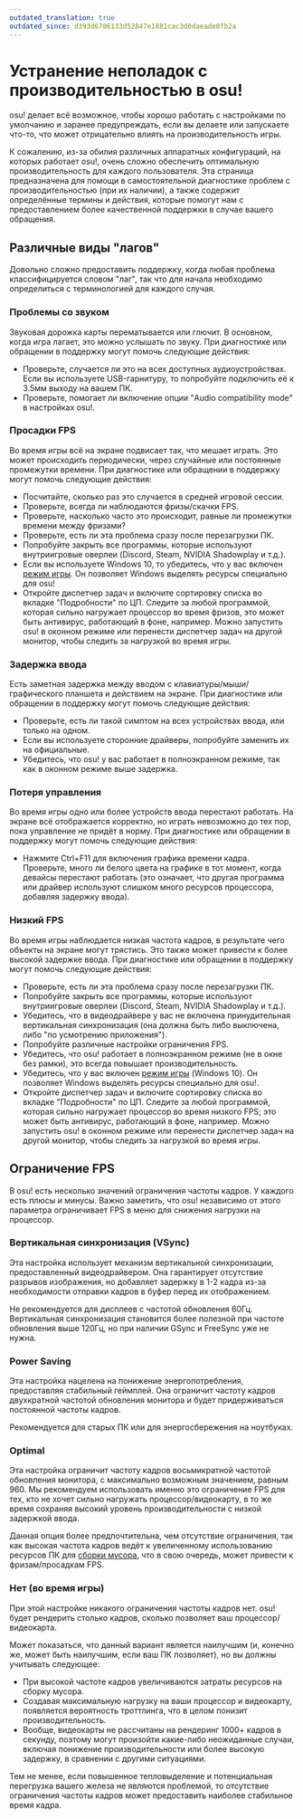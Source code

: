 ```yaml
---
outdated_translation: true
outdated_since: d393d6706133d52847e1881cac3d6daeade8fb2a
---
```


# Устранение неполадок с производительностью в osu!

osu! делает всё возможное, чтобы хорошо работать с настройками по умолчанию и заранее предупреждать, если вы делаете или запускаете что-то, что может отрицательно влиять на производительность игры.

К сожалению, из-за обилия различных аппаратных конфигураций, на которых работает osu!, очень сложно обеспечить оптимальную производительность для каждого пользователя. Эта страница предназначена для помощи в самостоятельной диагностике проблем с производительностью (при их наличии), а также содержит определённые термины и действия, которые помогут нам с предоставлением более качественной поддержки в случае вашего обращения.

## Различные виды "лагов"

Довольно сложно предоставить поддержку, когда любая проблема классифицируется словом "лаг", так что для начала необходимо определиться с терминологией для каждого случая.

### Проблемы со звуком

Звуковая дорожка карты перематывается или глючит. В основном, когда игра лагает, это можно услышать по звуку. При диагностике или обращении в поддержку могут помочь следующие действия:

- Проверьте, случается ли это на всех доступных аудиоустройствах. Если вы используете USB-гарнитуру, то попробуйте подключить её к 3.5мм выходу на вашем ПК.
- Проверьте, помогает ли включение опции "Audio compatibility mode" в настройках osu!.

### Просадки FPS

Во время игры всё на экране подвисает так, что мешает играть. Это может происходить периодически, через случайные или постоянные промежутки времени. При диагностике или обращении в поддержку могут помочь следующие действия:

- Посчитайте, сколько раз это случается в средней игровой сессии.
- Проверьте, всегда ли наблюдаются фризы/скачки FPS.
- Проверьте, насколько часто это происходит, равные ли промежутки времени между фризами?
- Проверьте, есть ли эта проблема сразу после перезагрузки ПК.
- Попробуйте закрыть все программы, которые используют внутриигровые оверлеи (Discord, Steam, NVIDIA Shadowplay и т.д.).
- Если вы используете Windows 10, то убедитесь, что у вас включен [режим игры](https://www.windowscentral.com/how-enable-disable-game-mode-windows-10). Он позволяет Windows выделять ресурсы специально для osu!
- Откройте диспетчер задач и включите сортировку списка во вкладке "Подробности" по ЦП. Следите за любой программой, которая сильно нагружает процессор во время фризов, это может быть антивирус, работающий в фоне, например. Можно запустить osu! в оконном режиме или перенести диспетчер задач на другой монитор, чтобы следить за нагрузкой во время игры.

### Задержка ввода

Есть заметная задержка между вводом с клавиатуры/мыши/графического планшета и действием на экране. При диагностике или обращении в поддержку могут помочь следующие действия:

- Проверьте, есть ли такой симптом на всех устройствах ввода, или только на одном.
- Если вы используете сторонние драйверы, попробуйте заменить их на официальные.
- Убедитесь, что osu! у вас работает в полноэкранном режиме, так как в оконном режиме выше задержка.

### Потеря управления

Во время игры одно или более устройств ввода перестают работать. На экране всё отображается корректно, но играть невозможно до тех пор, пока управление не придёт в норму. При диагностике или обращении в поддержку могут помочь следующие действия:

- Нажмите Ctrl+F11 для включения графика времени кадра. Проверьте, много ли белого цвета на графике в тот момент, когда девайсы перестают работать (это означает, что другая программа или драйвер используют слишком много ресурсов процессора, добавляя задержку ввода).

### Низкий FPS

Во время игры наблюдается низкая частота кадров, в результате чего объекты на экране могут трястись. Это также может привести к более высокой задержке ввода. При диагностике или обращении в поддержку могут помочь следующие действия:

- Проверьте, есть ли эта проблема сразу после перезагрузки ПК.
- Попробуйте закрыть все программы, которые используют внутриигровые оверлеи (Discord, Steam, NVIDIA Shadowplay и т.д.).
- Убедитесь, что в видеодрайвере у вас не включена принудительная вертикальная синхронизация (она должна быть либо выключена, либо "по усмотрению приложения").
- Попробуйте различные настройки ограничения FPS.
- Убедитесь, что osu! работает в полноэкранном режиме (не в окне без рамки), это всегда повышает производительность.
- Убедитесь, что у вас включен [режим игры](https://www.windowscentral.com/how-enable-disable-game-mode-windows-10) (Windows 10). Он позволяет Windows выделять ресурсы специально для osu!.
- Откройте диспетчер задач и включите сортировку списка во вкладке "Подробности" по ЦП. Следите за любой программой, которая сильно нагружает процессор во время низкого FPS; это может быть антивирус, работающий в фоне, например. Можно запустить osu! в оконном режиме или перенести диспетчер задач на другой монитор, чтобы следить за нагрузкой во время игры.

## Ограничение FPS

В osu! есть несколько значений ограничения частоты кадров. У каждого есть плюсы и минусы. Важно заметить, что osu! независимо от этого параметра ограничивает FPS в меню для снижения нагрузки на процессор.

### Вертикальная синхронизация (VSync)

Эта настройка использует механизм вертикальной синхронизации, предоставленный видеодрайвером. Она гарантирует отсутствие разрывов изображения, но добавляет задержку в 1-2 кадра из-за необходимости отправки кадров в буфер перед их отображением.

Не рекомендуется для дисплеев с частотой обновления 60Гц. Вертикальная синхронизация становится более полезной при частоте обновления выше 120Гц, но при наличии GSync и FreeSync уже не нужна.

### Power Saving

Эта настройка нацелена на понижение энергопотребления, предоставляя стабильный геймплей. Она ограничит частоту кадров двухкратной частотой обновления монитора и будет придерживаться постоянной частоты кадров.

Рекомендуется для старых ПК или для энергосбережения на ноутбуках.

### Optimal

Эта настройка ограничит частоту кадров восьмикратной частотой обновления монитора, с максимально возможным значением, равным 960. Мы рекомендуем использовать именно это ограничение FPS для тех, кто не хочет сильно нагружать процессор/видеокарту, в то же время сохраняя высокий уровень производительности с низкой задержкой ввода.

Данная опция более предпочтительна, чем отсутствие ограничения, так как высокая частота кадров ведёт к увеличенному использованию ресурсов ПК для [сборки мусора](https://ru.wikipedia.org/wiki/Сборка_мусора), что в свою очередь, может привести к фризам/просадкам FPS.

### Нет (во время игры)

При этой настройке никакого ограничения частоты кадров нет. osu! будет рендерить столько кадров, сколько позволяет ваш процессор/видеокарта.

Может показаться, что данный вариант является наилучшим (и, конечно же, может быть наилучшим, если ваш ПК позволяет), но вы должны учитывать следующее:

- При высокой частоте кадров увеличиваются затраты ресурсов на сборку мусора.
- Создавая максимальную нагрузку на ваши процессор и видеокарту, появляется вероятность троттлинга, что в целом понизит производительность.
- Вообще, видеокарты не рассчитаны на рендеринг 1000+ кадров в секунду, поэтому могут произойти какие-либо неожиданные случаи, включая понижение производительности или более высокую задержку, в сравнении с другими ситуациями.

Тем не менее, если повышенное тепловыделение и потенциальная перегрузка вашего железа не являются проблемой, то отсутствие ограничения частоты кадров может предоставить наиболее стабильное время кадра.
